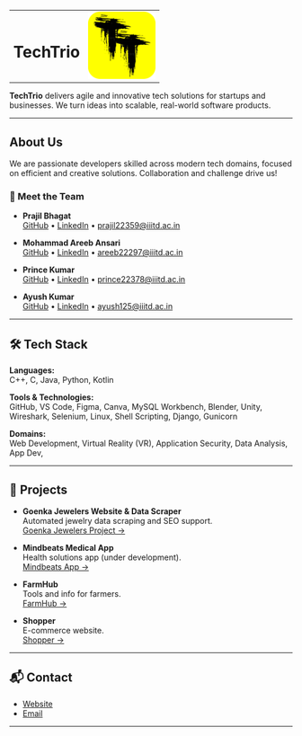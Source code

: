 <table width="100%">
  <tr>
    <td>
      <h1><a href="https://techtrio.netlify.app/" style="text-decoration: none; color: inherit;">TechTrio</a></h1>
    </td>
    <td align="right">
      <img src="Screenshots/TechTrio-logo-2.png" alt="TechTrio Logo" width="120"/>
    </td>
  </tr>
</table>

**TechTrio** delivers agile and innovative tech solutions for startups and businesses. We turn ideas into scalable, real-world software products.

---

##  About Us

We are passionate developers skilled across modern tech domains, focused on efficient and creative solutions. Collaboration and challenge drive us!

### 👥 Meet the Team

- **Prajil Bhagat**  
  [GitHub](https://github.com/prajil22359) • [LinkedIn](https://www.linkedin.com/in/prajil-bhagat-387ab9275/) • prajil22359@iiitd.ac.in

- **Mohammad Areeb Ansari**   
  [GitHub](https://github.com/Areeb22297) • [LinkedIn](https://www.linkedin.com/in/mohammad-areeb-ansari/) • areeb22297@iiitd.ac.in

- **Prince Kumar**  
  [GitHub](https://github.com/Prince22378) • [LinkedIn](https://www.linkedin.com/in/prince-kumar-35b1a8257/) • prince22378@iiitd.ac.in

- **Ayush Kumar**  
  [GitHub](https://github.com/Ayush-0404) • [LinkedIn](https://www.linkedin.com/in/ayush-kumar-3065842b9/) • ayush125@iiitd.ac.in


---

## 🛠 Tech Stack

**Languages:**  
C++, C, Java, Python, Kotlin

**Tools & Technologies:**  
GitHub, VS Code, Figma, Canva, MySQL Workbench, Blender, Unity, Wireshark, Selenium, Linux, Shell Scripting, Django, Gunicorn

**Domains:**  
Web Development, Virtual Reality (VR), Application Security, Data Analysis, App Dev, 

---

## 📂 Projects

- **Goenka Jewelers Website & Data Scraper**  
  Automated jewelry data scraping and SEO support.  
  [Goenka Jewelers Project →](https://github.com/Prince22378/TechTrio/tree/main/Goenka_Jewellers)  

- **Mindbeats Medical App**  
  Health solutions app (under development).  
  [Mindbeats App →](https://github.com/Prince22378/TechTrio/tree/main/Mindbeats)  

- **FarmHub**  
  Tools and info for farmers.  
  [FarmHub →](https://github.com/Prince22378/TechTrio/tree/main/FarmHub)

- **Shopper**  
  E-commerce website.  
  [Shopper →](https://github.com/Prince22378/TechTrio/tree/main/Shopper)

---

## 📬 Contact

- [Website](https://techtrio.netlify.app/)
- [Email](mailto:techtrioiiitd@gmail.com)

---
